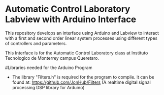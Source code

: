 # Automatic Control Laboratory Labview with Arduino Interface
This repository develops an interface using Arduino and Labview to interact with a first and second order linear system processes using different types of controllers and parameters.

This Interface is for the Automatic Control Laboratory class at Instituto Tecnologico de Monterrey campus Queretaro.


#Libraries needed for the Arduino Program

- The library "Filters.h" is required for the program to compile. It can be found at: https://github.com/JonHub/Filters (A realtime digital signal processing DSP library for Arduino)